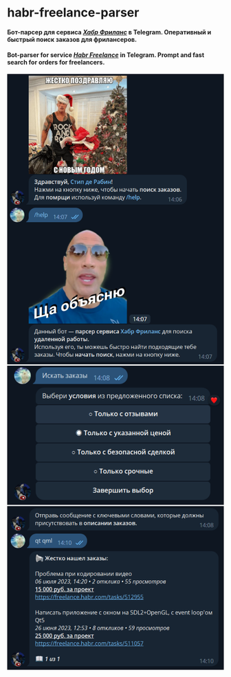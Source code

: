 # habr-freelance-parser
#### Бот-парсер для сервиса *[Хабр Фриланс](https://freelance.habr.com)* в Telegram. Оперативный и быстрый поиск заказов для фрилансеров. ####
#### Bot-parser for service *[Habr Freelance](https://freelance.habr.com)* in Telegram. Prompt and fast search for orders for freelancers. ####
![Команды / commands](screenshots/screenshot_1.png)
![Условия / conditions](screenshots/screenshot_2.png)
![Запрос и результат / Request and result](screenshots/screenshot_3.png)
